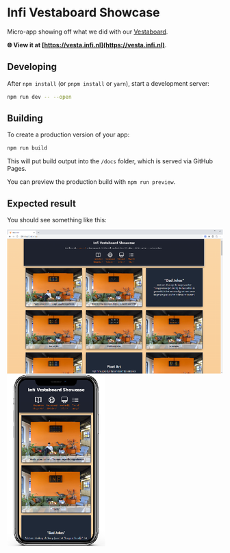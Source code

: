 # Infi Vestaboard Showcase

Micro-app showing off what we did with our [Vestaboard](https://www.vestaboard.com/).

**🌐 View it at [https://vesta.infi.nl](https://vesta.infi.nl)**.

## Developing

After `npm install` (or `pnpm install` or `yarn`), start a development server:

```bash
npm run dev -- --open
```

## Building

To create a production version of your app:

```bash
npm run build
```

This will put build output into the `/docs` folder, which is served via GitHub Pages.

You can preview the production build with `npm run preview`.

## Expected result

You should see something like this:

![Desktop rendering](sample-on-desktop.png) ![Phone rendering](sample-on-phone.png) 